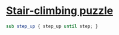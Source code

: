 [1]: https://rosettacode.org/wiki/Stair-climbing_puzzle

# [Stair-climbing puzzle][1]

```perl
sub step_up { step_up until step; }
```
